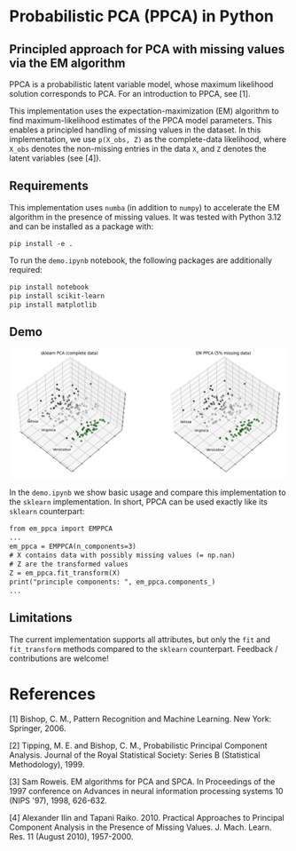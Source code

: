 # Probabilistic PCA (PPCA) in Python

## Principled approach for PCA with missing values via the EM algorithm

PPCA is a probabilistic latent variable model, whose maximum likelihood solution corresponds to PCA. For an introduction to PPCA, see [1].

This implementation uses the expectation-maximization (EM) algorithm to find maximum-likelihood estimates of the PPCA model parameters. This enables a principled handling of missing values in the dataset. In this implementation, we use `p(X_obs, Z)` as the complete-data likelihood, where `X_obs` denotes the non-missing entries in the data `X`, and `Z` denotes the latent variables (see [4]).

## Requirements

This implementation uses `numba` (in addition to `numpy`) to accelerate the EM algorithm in the presence of missing values. It was tested with Python 3.12 and can be installed as a package with:
```
pip install -e .
```

To run the `demo.ipynb` notebook, the following packages are additionally required:
```
pip install notebook
pip install scikit-learn
pip install matplotlib
```

## Demo

<img src="./demo.png" width="900"/>

In the `demo.ipynb` we show basic usage and compare this implementation to the `sklearn` implementation. In short, PPCA can be used exactly like its `sklearn` counterpart:
```
from em_ppca import EMPPCA
...
em_ppca = EMPPCA(n_components=3)
# X contains data with possibly missing values (= np.nan)
# Z are the transformed values
Z = em_ppca.fit_transform(X)
print("principle components: ", em_ppca.components_)
...
```

## Limitations

The current implementation supports all attributes, but only the `fit` and `fit_transform` methods compared to the `sklearn` counterpart. Feedback / contributions are welcome!

# References

[1] Bishop, C. M., Pattern Recognition and Machine Learning. New York: Springer, 2006.

[2] Tipping, M. E. and Bishop, C. M., Probabilistic Principal Component Analysis. Journal of the Royal Statistical Society: Series B (Statistical Methodology), 1999.

[3] Sam Roweis. EM algorithms for PCA and SPCA. In Proceedings of the 1997 conference on Advances in neural information processing systems 10 (NIPS '97), 1998, 626-632.

[4] Alexander Ilin and Tapani Raiko. 2010. Practical Approaches to Principal Component Analysis in the Presence of Missing Values. J. Mach. Learn. Res. 11 (August 2010), 1957-2000.